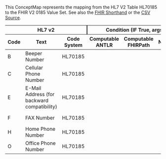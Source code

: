 
This ConceptMap represents the mapping from the HL7 V2 Table HL70185 to the FHIR V2 0185 Value Set. See also the <a href='https://github.com/HL7/v2-to-fhir/blob/master/tank/Table HL70185 to V2 0185.fsh'>FHIR Shorthand</a> or the <a href='https://github.com/HL7/v2-to-fhir/blob/master/mappings/codesystems/HL7 Concept Map_ PreferredMethodOfContact - Sheet1.csv'>CSV Source</a>.
<table class='grid'><thead>
<tr><th colspan='3' style='border-right: 2px solid black;'>HL7 v2</th><th colspan='3' style='border-right: 2px solid black;'>Condition (IF True, args)</th><th colspan='4'>HL7 FHIR</th><th rowspan='2'>Comments</th></tr>
<tr><th>Code</th><th>Text</th><th>Code System</th><th>Computable ANTLR</th><th>Computable FHIRPath</th><th>Narrative</th><th>Code</th><th>Proposed Extension</th><th>Display</th><th>Code System</th></tr></thead>
<tbody>
<tr><td>B</td><td>Beeper Number</td><td style='border-right: 2px'>HL70185</td><td></td><td></td><td style='border-right: 2px'></td><td>B</td><td></td><td>Beeper Number</td><td><a href='https://hl7.org/fhir/R4/v2/0185/index.html'>http://terminology.hl7.org/CodeSystem/v2-0185</a></td><td></td></tr>
<tr><td>C</td><td>Cellular Phone Number</td><td style='border-right: 2px'>HL70185</td><td></td><td></td><td style='border-right: 2px'></td><td>C</td><td></td><td>Cellular Phone Number</td><td><a href='https://hl7.org/fhir/R4/v2/0185/index.html'>http://terminology.hl7.org/CodeSystem/v2-0185</a></td><td></td></tr>
<tr><td>E</td><td>E-Mail Address (for backward compatibility)</td><td style='border-right: 2px'>HL70185</td><td></td><td></td><td style='border-right: 2px'></td><td>E</td><td></td><td>E-Mail Address (for backward compatibility)</td><td><a href='https://hl7.org/fhir/R4/v2/0185/index.html'>http://terminology.hl7.org/CodeSystem/v2-0185</a></td><td></td></tr>
<tr><td>F</td><td>FAX Number</td><td style='border-right: 2px'>HL70185</td><td></td><td></td><td style='border-right: 2px'></td><td>F</td><td></td><td>FAX Number</td><td><a href='https://hl7.org/fhir/R4/v2/0185/index.html'>http://terminology.hl7.org/CodeSystem/v2-0185</a></td><td></td></tr>
<tr><td>H</td><td>Home Phone Number</td><td style='border-right: 2px'>HL70185</td><td></td><td></td><td style='border-right: 2px'></td><td>H</td><td></td><td>Home Phone Number</td><td><a href='https://hl7.org/fhir/R4/v2/0185/index.html'>http://terminology.hl7.org/CodeSystem/v2-0185</a></td><td></td></tr>
<tr><td>O</td><td>Office Phone Number</td><td style='border-right: 2px'>HL70185</td><td></td><td></td><td style='border-right: 2px'></td><td>O</td><td></td><td>Office Phone Number</td><td><a href='https://hl7.org/fhir/R4/v2/0185/index.html'>http://terminology.hl7.org/CodeSystem/v2-0185</a></td><td></td></tr>
</tbody></table>
